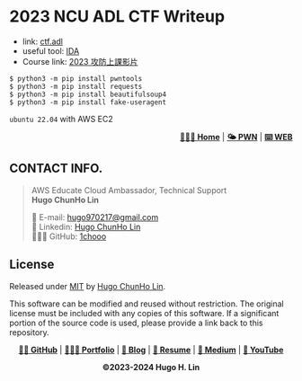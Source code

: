 # 2023 NCU ADL CTF Writeup

- link: [ctf.adl](http://ctf.adl.tw/)
- useful tool: [IDA](https://hex-rays.com/IDA-pro/)
- Course link: [2023 攻防上課影片](https://www.youtube.com/playlist?list=PLZo_s9SaDRuf_Z374OvZne8MG1rn0WuXz)


```shell
$ python3 -m pip install pwntools
$ python3 -m pip install requests
$ python3 -m pip install beautifulsoup4
$ python3 -m pip install fake-useragent
```

`ubuntu 22.04` with AWS EC2

<div align="right">
    <p>
        <a href="https://1chooo.github.io/ctf-writeup/"><b>👨🏻‍💻 Home</b></a> |
        <a href="https://1chooo.github.io/ctf-writeup/pwn/"><b>🌤️ PWN</b></a> |
        <a href="https://1chooo.github.io/ctf-writeup/web/"><b>⌨️ WEB</b></a>
    </p>
</div>

## CONTACT INFO.

> AWS Educate Cloud Ambassador, Technical Support 
> <br>
> **Hugo ChunHo Lin**
> 
> <aside>
>   📩 E-mail: <a href="mailto:hugo970217@gmail.com">hugo970217@gmail.com</a>
> <br>
>   🧳 Linkedin: <a href="https://www.linkedin.com/in/1chooo/">Hugo ChunHo Lin</a>
> <br>
>   👨🏻‍💻 GitHub: <a href="https://github.com/1chooo">1chooo</a>
>    
> </aside>

## License
Released under [MIT](https://1chooo.github.io/my-uni-courses/LICENSE) by [Hugo ChunHo Lin](https://github.com/1chooo).

This software can be modified and reused without restriction.
The original license must be included with any copies of this software.
If a significant portion of the source code is used, please provide a link back to this repository.


<div align="center">
    <p>
        <a href="https://github.com/1chooo" target="_blank"><b>👨🏻 GitHub</b></a> |
        <a href="https://1chooo-github-io-1chooo.vercel.app/" target="_blank"><b>👨🏻‍💻 Portfolio</b></a> |
        <a href="https://1chooo.github.io/1chooo-blog/" target="_blank"><b>📓 Blog</b></a> |
        <a href="https://1chooo-github-io-1chooo.vercel.app/resume" target="_blank"><b>🧳 Resume</b></a> |
        <a href="https://medium.com/@1chooo" target="_blank"><b>📠 Medium</b></a> |
        <a href="https://www.youtube.com/channel/UCpBU1rXOfdTtxX939f_P_dA" target="_blank"><b>🎥 YouTube</b></a>
    </p>
    <div>
        <b>©2023-2024  Hugo H. Lin</b>
    </div>
</div>